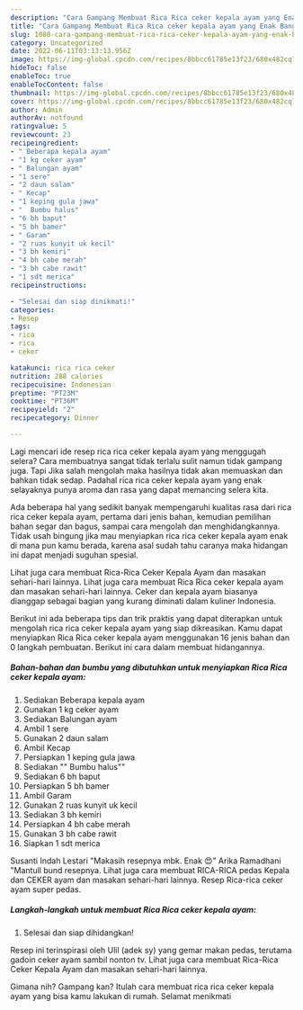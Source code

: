 ```yaml
---
description: "Cara Gampang Membuat Rica Rica ceker kepala ayam yang Enak Banget}"
title: "Cara Gampang Membuat Rica Rica ceker kepala ayam yang Enak Banget}"
slug: 1080-cara-gampang-membuat-rica-rica-ceker-kepala-ayam-yang-enak-banget
category: Uncategorized
date: 2022-06-11T03:13:13.956Z
image: https://img-global.cpcdn.com/recipes/8bbcc61785e13f23/680x482cq70/rica-rica-ceker-kepala-ayam-foto-resep-utama.jpg
hideToc: false
enableToc: true
enableTocContent: false
thumbnail: https://img-global.cpcdn.com/recipes/8bbcc61785e13f23/680x482cq70/rica-rica-ceker-kepala-ayam-foto-resep-utama.jpg
cover: https://img-global.cpcdn.com/recipes/8bbcc61785e13f23/680x482cq70/rica-rica-ceker-kepala-ayam-foto-resep-utama.jpg
author: Admin
authorAv: notfound
ratingvalue: 5
reviewcount: 23
recipeingredient:
- " Beberapa kepala ayam"
- "1 kg ceker ayam"
- " Balungan ayam"
- "1 sere"
- "2 daun salam"
- " Kecap"
- "1 keping gula jawa"
- "  Bumbu halus"
- "6 bh baput"
- "5 bh bamer"
- " Garam"
- "2 ruas kunyit uk kecil"
- "3 bh kemiri"
- "4 bh cabe merah"
- "3 bh cabe rawit"
- "1 sdt merica"
recipeinstructions:

- "Selesai dan siap dinikmati!"
categories:
- Resep
tags:
- rica
- rica
- ceker

katakunci: rica rica ceker 
nutrition: 288 calories
recipecuisine: Indonesian
preptime: "PT23M"
cooktime: "PT36M"
recipeyield: "2"
recipecategory: Dinner

---
```



Lagi mencari ide resep rica rica ceker kepala ayam yang menggugah selera? Cara membuatnya sangat tidak terlalu sulit namun tidak gampang juga. Tapi Jika salah mengolah maka hasilnya tidak akan memuaskan dan bahkan tidak sedap. Padahal rica rica ceker kepala ayam yang enak selayaknya punya aroma dan rasa yang dapat memancing selera kita.


Ada beberapa hal yang sedikit banyak mempengaruhi kualitas rasa dari rica rica ceker kepala ayam, pertama dari jenis bahan, kemudian pemilihan bahan segar dan bagus, sampai cara mengolah dan menghidangkannya. Tidak usah bingung jika mau menyiapkan rica rica ceker kepala ayam enak di mana pun kamu berada, karena asal sudah tahu caranya maka hidangan ini dapat menjadi suguhan spesial.

Lihat juga cara membuat Rica-Rica Ceker Kepala Ayam dan masakan sehari-hari lainnya. Lihat juga cara membuat Rica Rica ceker kepala ayam dan masakan sehari-hari lainnya. Ceker dan kepala ayam biasanya dianggap sebagai bagian yang kurang diminati dalam kuliner Indonesia.


Berikut ini ada beberapa tips dan trik praktis yang dapat diterapkan untuk mengolah rica rica ceker kepala ayam yang siap dikreasikan. Kamu dapat menyiapkan Rica Rica ceker kepala ayam menggunakan 16 jenis bahan dan 0 langkah pembuatan. Berikut ini cara dalam membuat hidangannya.

<!--inarticleads1-->

##### Bahan-bahan dan bumbu yang dibutuhkan untuk menyiapkan Rica Rica ceker kepala ayam:

1. Sediakan  Beberapa kepala ayam
1. Gunakan 1 kg ceker ayam
1. Sediakan  Balungan ayam
1. Ambil 1 sere
1. Gunakan 2 daun salam
1. Ambil  Kecap
1. Persiapkan 1 keping gula jawa
1. Sediakan  &#34;&#34; Bumbu halus&#34;&#34;
1. Sediakan 6 bh baput
1. Persiapkan 5 bh bamer
1. Ambil  Garam
1. Gunakan 2 ruas kunyit uk kecil
1. Sediakan 3 bh kemiri
1. Persiapkan 4 bh cabe merah
1. Gunakan 3 bh cabe rawit
1. Siapkan 1 sdt merica


Susanti Indah Lestari &#34;Makasih resepnya mbk. Enak 😍&#34; Arika Ramadhani &#34;Mantull bund resepnya. Lihat juga cara membuat RICA-RICA pedas Kepala dan CEKER ayam dan masakan sehari-hari lainnya. Resep Rica-rica ceker ayam super pedas. 

<!--inarticleads2-->

##### Langkah-langkah untuk membuat Rica Rica ceker kepala ayam:


1. Selesai dan siap dihidangkan!

Resep ini terinspirasi oleh Ulil (adek sy) yang gemar makan pedas, terutama gadoin ceker ayam sambil nonton tv. Lihat juga cara membuat Rica-Rica Ceker Kepala Ayam dan masakan sehari-hari lainnya. 

Gimana nih? Gampang kan? Itulah cara membuat rica rica ceker kepala ayam yang bisa kamu lakukan di rumah. Selamat menikmati
